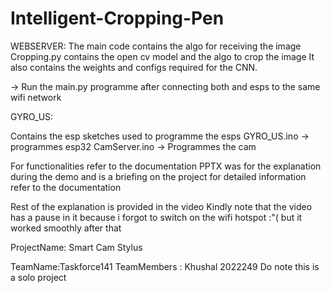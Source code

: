 # Intelligent-Cropping-Pen
WEBSERVER:
The main code contains the algo for receiving the image 
Cropping.py contains the open cv model and the algo to crop the image 
It also contains the weights and configs required for the CNN.

-> Run the main.py programme after connecting both and esps to the same wifi network

GYRO_US:

Contains the esp sketches used to programme the esps
GYRO_US.ino -> programmes esp32
CamServer.ino -> Programmes the cam 

For functionalities refer to the documentation 
PPTX was for the explanation during the demo and is a briefing on the project for detailed information refer to the documentation

Rest of the explanation is provided in the video
Kindly note that the video has a pause in it because i forgot to switch on the wifi hotspot :"( but it worked smoothly after that 

ProjectName: Smart Cam Stylus

TeamName:Taskforce141
TeamMembers : Khushal 2022249 
Do note this is a solo project
